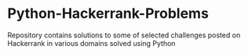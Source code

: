 # Python-Hackerrank-Problems

Repository contains solutions to some of selected challenges posted on Hackerrank in various domains solved using Python
